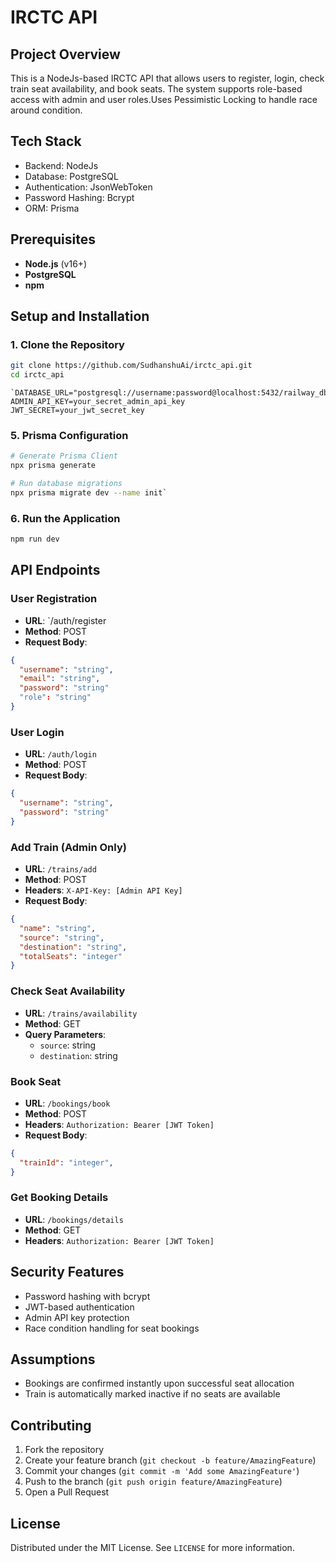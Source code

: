 # IRCTC API

## Project Overview
This is a NodeJs-based IRCTC API that allows users to register, login, check train seat availability, and book seats. The system supports role-based access with admin and user roles.Uses Pessimistic Locking to handle race around condition.

## Tech Stack
- Backend: NodeJs
- Database: PostgreSQL
- Authentication: JsonWebToken
- Password Hashing: Bcrypt
- ORM: Prisma

## Prerequisites
-   **Node.js**  (v16+)
-   **PostgreSQL**
-   **npm**

## Setup and Installation

### 1. Clone the Repository
```bash
git clone https://github.com/SudhanshuAi/irctc_api.git
cd irctc_api
```

```
`DATABASE_URL="postgresql://username:password@localhost:5432/railway_db"
ADMIN_API_KEY=your_secret_admin_api_key
JWT_SECRET=your_jwt_secret_key
```

### 5. Prisma Configuration
```bash
# Generate Prisma Client
npx prisma generate

# Run database migrations
npx prisma migrate dev --name init`
```

### 6. Run the Application
```bash
npm run dev
```

## API Endpoints

### User Registration
- **URL**: `/auth/register
- **Method**: POST
- **Request Body**:
```json
{
  "username": "string",
  "email": "string",
  "password": "string"
  "role": "string"
}
```

### User Login
- **URL**: `/auth/login`
- **Method**: POST
- **Request Body**:
```json
{
  "username": "string",
  "password": "string"
}
```

### Add Train (Admin Only)
- **URL**: `/trains/add`
- **Method**: POST
- **Headers**: `X-API-Key: [Admin API Key]`
- **Request Body**:
```json
{
  "name": "string",
  "source": "string",
  "destination": "string",
  "totalSeats": "integer"
}
```

### Check Seat Availability
- **URL**: `/trains/availability`
- **Method**: GET
- **Query Parameters**: 
  - `source`: string
  - `destination`: string

### Book Seat
- **URL**: `/bookings/book`
- **Method**: POST
- **Headers**: `Authorization: Bearer [JWT Token]`
- **Request Body**:
```json
{
  "trainId": "integer",
}
```

### Get Booking Details
- **URL**: `/bookings/details`
- **Method**: GET
- **Headers**: `Authorization: Bearer [JWT Token]`

## Security Features
- Password hashing with bcrypt
- JWT-based authentication
- Admin API key protection
- Race condition handling for seat bookings

## Assumptions

- Bookings are confirmed instantly upon successful seat allocation
- Train is automatically marked inactive if no seats are available


## Contributing
1. Fork the repository
2. Create your feature branch (`git checkout -b feature/AmazingFeature`)
3. Commit your changes (`git commit -m 'Add some AmazingFeature'`)
4. Push to the branch (`git push origin feature/AmazingFeature`)
5. Open a Pull Request

## License
Distributed under the MIT License. See `LICENSE` for more information.
